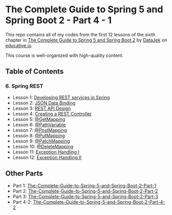 # The Complete Guide to Spring 5 and Spring Boot 2 - Part 4 - 1

This repo contains all of my codes from the first 12 lessons of the sixth chapter in [The Complete Guide to Spring 5 and Spring Boot 2](https://www.educative.io/courses/guide-spring-5-spring-boot-2) by [DataJek](https://www.educative.io/profile/view/5352985413550080) on [educative.io](https://www.educative.io/).

This course is well-organized with high-quality content.

## Table of Contents

### 6. Spring REST

- Lesson 1: [Developing REST services in Spring](https://github.com/ginny100/The-Complete-Guide-to-Spring-5-and-Spring-Boot-2-Part-4/blob/master/lesson1.md)
- Lesson 2: [JSON Data Binding](https://github.com/ginny100/The-Complete-Guide-to-Spring-5-and-Spring-Boot-2-Part-4/blob/master/lesson2.md)
- Lesson 3: [REST API Design](https://github.com/ginny100/The-Complete-Guide-to-Spring-5-and-Spring-Boot-2-Part-4/blob/master/lesson3.md)
- Lesson 4: [Creating a REST Controller](https://github.com/ginny100/The-Complete-Guide-to-Spring-5-and-Spring-Boot-2-Part-4/blob/master/lesson4.md)
- Lesson 5: [@GetMapping](https://github.com/ginny100/The-Complete-Guide-to-Spring-5-and-Spring-Boot-2-Part-4/blob/master/lesson5.md)
- Lesson 6: [@PathVariable](https://github.com/ginny100/The-Complete-Guide-to-Spring-5-and-Spring-Boot-2-Part-4/blob/master/lesson6.md)
- Lesson 7: [@PostMapping](https://github.com/ginny100/The-Complete-Guide-to-Spring-5-and-Spring-Boot-2-Part-4/blob/master/lesson7.md)
- Lesson 8: [@PutMapping](https://github.com/ginny100/The-Complete-Guide-to-Spring-5-and-Spring-Boot-2-Part-4/blob/master/lesson8.md)
- Lesson 9: [@PatchMapping](https://github.com/ginny100/The-Complete-Guide-to-Spring-5-and-Spring-Boot-2-Part-4/blob/master/lesson9.md)
- Lesson 10: [@DeleteMapping](https://github.com/ginny100/The-Complete-Guide-to-Spring-5-and-Spring-Boot-2-Part-4/blob/master/lesson10.md)
- Lesson 11: [Exception Handling I](https://github.com/ginny100/The-Complete-Guide-to-Spring-5-and-Spring-Boot-2-Part-4/blob/master/lesson11.md)
- Lesson 12: [Exception Handling II](https://github.com/ginny100/The-Complete-Guide-to-Spring-5-and-Spring-Boot-2-Part-4/blob/master/lesson12.md)

## Other Parts

- Part 1: [The-Complete-Guide-to-Spring-5-and-Spring-Boot-2-Part-1](https://github.com/ginny100/The-Complete-Guide-to-Spring-5-and-Spring-Boot-2-Part-1)
- Part 2: [The-Complete-Guide-to-Spring-5-and-Spring-Boot-2-Part-2](https://github.com/ginny100/The-Complete-Guide-to-Spring-5-and-Spring-Boot-2-Part-2)
- Part 3: [The-Complete-Guide-to-Spring-5-and-Spring-Boot-2-Part-3](https://github.com/ginny100/The-Complete-Guide-to-Spring-5-and-Spring-Boot-2-Part-3)
- Part 4-2: [The-Complete-Guide-to-Spring-5-and-Spring-Boot-2-Part-4-2](https://github.com/ginny100/The-Complete-Guide-to-Spring-5-and-Spring-Boot-2-Part-4-2)
